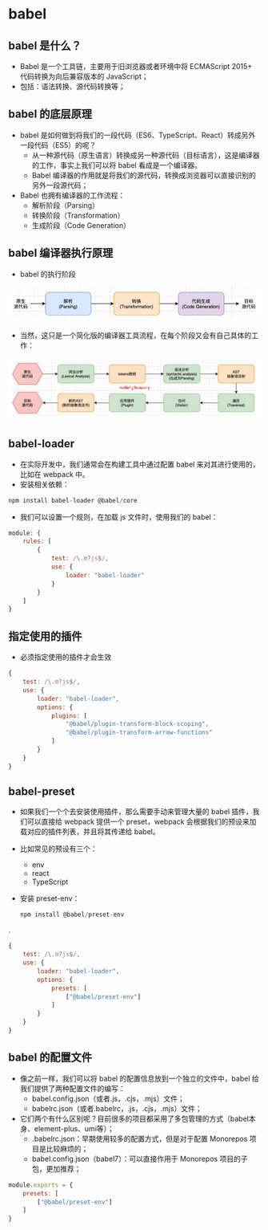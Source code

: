 # babel

## babel 是什么？

* Babel 是一个工具链，主要用于旧浏览器或者环境中将 ECMAScript 2015+ 代码转换为向后兼容版本的
   JavaScript；
* 包括：语法转换、源代码转换等；

## babel 的底层原理

* babel 是如何做到将我们的一段代码（ES6、TypeScript、React）转成另外一段代码（ES5）的呢？
  * 从一种源代码（原生语言）转换成另一种源代码（目标语言），这是编译器的工作，事实上我们可以将 babel 看成是一个编译器。
  * Babel 编译器的作用就是将我们的源代码，转换成浏览器可以直接识别的另外一段源代码；
* Babel 也拥有编译器的工作流程：
  * 解析阶段（Parsing）
  * 转换阶段（Transformation）
  * 生成阶段（Code Generation）

## babel 编译器执行原理

* babel 的执行阶段

![image](../images7/248/01.png)

* 当然，这只是一个简化版的编译器工具流程，在每个阶段又会有自己具体的工作：

![image](../images7/248/02.png)



## babel-loader

* 在实际开发中，我们通常会在构建工具中通过配置 babel 来对其进行使用的，比如在 webpack 中。
* 安装相关依赖：

```js
npm install babel-loader @babel/core
```

* 我们可以设置一个规则，在加载 js 文件时，使用我们的 babel：

```js
module: {
    rules: [
        {
            test: /\.m?js$/,
            use: {
                loader: "babel-loader"
            }
        }
    ]
}
```

## 指定使用的插件

* 必须指定使用的插件才会生效

```js
{
    test: /\.m?js$/,
    use: {
        loader: "babel-loader",
        options: {
            plugins: [
                "@babel/plugin-transform-block-scoping",
                "@babel/plugin-transform-arrow-functions"
            ]
        }
    }
}
```

## babel-preset

* 如果我们一个个去安装使用插件，那么需要手动来管理大量的 babel 插件，我们可以直接给 webpack 提供一个  preset，webpack 会根据我们的预设来加载对应的插件列表，并且将其传递给 babel。 

* 比如常见的预设有三个： 
  * env 
  * react 
  * TypeScript 

* 安装 preset-env：

  ```js
  npm install @babel/preset-env
  ```

.

```js
{
    test: /\.m?js$/,
    use: {
        loader: "babel-loader",
        options: {
            presets: [
                ["@babel/preset-env"]
            ]
        }
    }
}
```

## babel 的配置文件

* 像之前一样，我们可以将 babel 的配置信息放到一个独立的文件中，babel 给我们提供了两种配置文件的编写：
  * babel.config.json（或者.js，.cjs，.mjs）文件；
  * babelrc.json（或者.babelrc，.js，.cjs，.mjs）文件；
* 它们两个有什么区别呢？目前很多的项目都采用了多包管理的方式（babel本身、element-plus、umi等）；
  * .babelrc.json：早期使用较多的配置方式，但是对于配置 Monorepos 项目是比较麻烦的；
  * babel.config.json（babel7）：可以直接作用于 Monorepos 项目的子包，更加推荐；

```js
module.exports = {
    presets: [
        ["@babel/preset-env"]
    ]
}
```





























